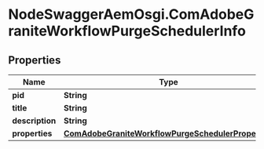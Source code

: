 # NodeSwaggerAemOsgi.ComAdobeGraniteWorkflowPurgeSchedulerInfo

## Properties

Name | Type | Description | Notes
------------ | ------------- | ------------- | -------------
**pid** | **String** |  | [optional] 
**title** | **String** |  | [optional] 
**description** | **String** |  | [optional] 
**properties** | [**ComAdobeGraniteWorkflowPurgeSchedulerProperties**](ComAdobeGraniteWorkflowPurgeSchedulerProperties.md) |  | [optional] 


